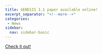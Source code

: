 ```yaml
---
title: GENESIS 1.1 paper available online!
excerpt_separator: "<!--more-->"
categories:
 - News
sidebar:
  nav: sidebar-basic
---
```


[Check it out!](http://dx.doi.org/10.1002/jcc.24874)
